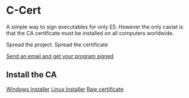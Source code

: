 # C-Cert

A simple way to sign executables for only £5. However the only caviat is that the CA certificate must be installed on all computers worldwide.

Spread the project. Spread the certificate


[Send an email and get your program signed](mailto:offical.jkinc@gmail.com?subject=CCert%20Certificate%20request%20%3A%20%3CAUTHOR%3E%20-%20%3CPROGRAM%20NAME%3E&body=write%20about%20your%20program%20and%20what%20it%20does.%20Also%20attach%20your%20compiled%20program%20for%20testing%20and%20verification.%20Please%20make%20sure%20that%20your%20description%20is%20a%20detailed%20as%20possible%20to%20increase%20the%20chances%20verification%20succeds.%0A%0APlease%20note%20JKinc%20will%20not%20steal%20any%20programs.%0A%0ABy%20sending%20this%20email%20you%20have%20read%20through%20and%20understood%20the%20information%20stated%20here%20%3A%20https%3A%2F%2Fgithub.com%2FJKincorperated%2FCCert%2Fblob%2Fmain%2FREADME.md "Send an email and get your certificate")


## Install the CA

[Windows Installer](https://github.com/JKincorperated/CCert/raw/main/installer/Windows.exe "Windows-Installer")
[Linux Installer](https://github.com/JKincorperated/CCert/raw/main/installer/Linux "Linux-Installer")
[Raw certificate](https://raw.githubusercontent.com/JKincorperated/CCert/main/JKinc-CA-Pub.crt "Raw certificate")
